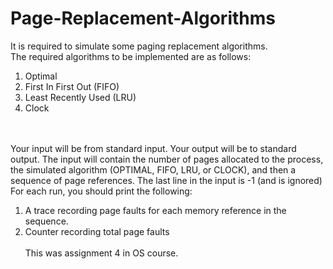 # Page-Replacement-Algorithms
It is required to simulate some paging replacement algorithms. </br>
The required algorithms
to be implemented are as follows:
1. Optimal
2. First In First Out (FIFO)
3. Least Recently Used (LRU)
4. Clock

 </br> </br>
 Your input will be from standard input. Your output will be to standard output. The input
will contain the number of pages allocated to the process, the simulated algorithm
(OPTIMAL, FIFO, LRU, or CLOCK), and then a sequence of page references. The last line in the input is -1 (and is ignored)</br>
For each run, you should print the following:
1. A trace recording page faults for each memory reference in the sequence.
2. Counter recording total page faults</br></br>
 This was assignment 4 in OS course.
